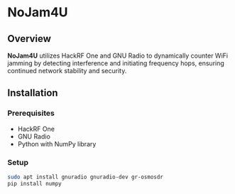# NoJam4U

## Overview
**NoJam4U** utilizes HackRF One and GNU Radio to dynamically counter WiFi jamming by detecting interference and initiating frequency hops, ensuring continued network stability and security.

## Installation
### Prerequisites
- HackRF One
- GNU Radio
- Python with NumPy library

### Setup
```bash
sudo apt install gnuradio gnuradio-dev gr-osmosdr
pip install numpy
